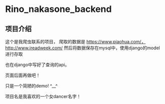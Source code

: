 # Rino_nakasone_backend
## 项目介绍
这个是我爬虫联系的项目，
爬取的数据是 https://www.piaohua.com/， http://www.ireadweek.com/
然后将数据保存在mysql中，使用django的model进行存取

也在django中写好了查询的api。

页面后面再做吧！

只是一个简陋的demo! ^__^

项目名是我喜欢的一个女dancer名字！
